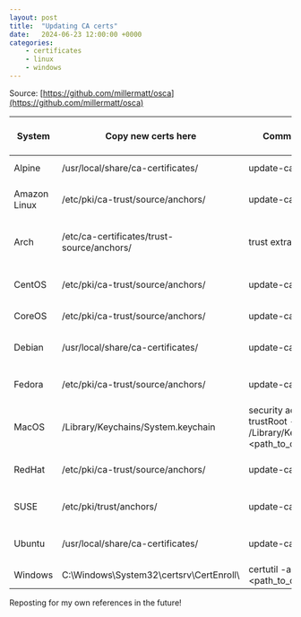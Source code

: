 ```yaml
---
layout: post
title:  "Updating CA certs"
date:   2024-06-23 12:00:00 +0000
categories: 
    - certificates
    - linux
    - windows 
---
```


Source: [https://github.com/millermatt/osca](https://github.com/millermatt/osca)

|System | Copy new certs here |	Command to trust new certs |	Install cert management tool |
| --- | --- | --- | --- |
|Alpine	| /usr/local/share/ca-certificates/ |	update-ca-certificates |	apk add ca-certificates |
|Amazon Linux	| /etc/pki/ca-trust/source/anchors/ |	update-ca-trust extract |	yum install ca-certificates |
|Arch	| /etc/ca-certificates/trust-source/anchors/ |	trust extract-compat |	pacman -Sy ca-certificates-utils |
|CentOS	| /etc/pki/ca-trust/source/anchors/	| update-ca-trust extract | 	yum install ca-certificates |
|CoreOS	| /etc/pki/ca-trust/source/anchors/	| update-ca-certificates |	Built into the system |
|Debian	| /usr/local/share/ca-certificates/	| update-ca-certificates |	apt-get install -y ca-certificates |
|Fedora	| /etc/pki/ca-trust/source/anchors/	| update-ca-trust extract |	dnf install ca-certificates |
|MacOS	| /Library/Keychains/System.keychain	| security add-trusted-cert -d -r trustRoot -k /Library/Keychains/System.keychain <path_to_cert> |	Built into the system |
|RedHat	| /etc/pki/ca-trust/source/anchors/	| update-ca-trust extract |	yum install ca-certificates |
|SUSE	| /etc/pki/trust/anchors/	| update-ca-certificates | 	zypper install ca-certificates |
|Ubuntu	| /usr/local/share/ca-certificates/	| update-ca-certificates |	apt-get install -y ca-certificates |
|Windows |C:\Windows\System32\certsrv\CertEnroll\	| certutil -addstore -f "Root" <path_to_cert> | 	Built into the system |

Reposting for my own references in the future!
